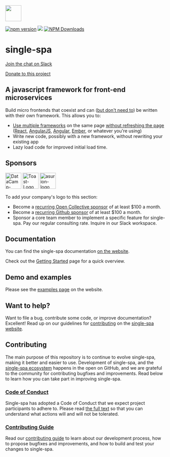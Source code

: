 <img src="https://single-spa.js.org/img/logo-white-bgblue.svg" width="50" height="50">

[![npm version](https://img.shields.io/npm/v/single-spa.svg?style=flat-square)](https://www.npmjs.org/package/single-spa)
[![](https://data.jsdelivr.com/v1/package/npm/single-spa/badge)](https://www.jsdelivr.com/package/npm/single-spa)
[![NPM Downloads](https://badgen.net/npm/dm/single-spa)](https://npmjs.org/package/single-spa)

# single-spa

[Join the chat on Slack](https://join.slack.com/t/single-spa/shared_invite/zt-21skfl7l3-leF7JkoKwKaRIPX~N6jXJQ)

[Donate to this project](https://opencollective.com/single-spa)

## A javascript framework for front-end microservices

Build micro frontends that coexist and can ([but don't need to](https://single-spa.js.org/docs/faq.html#can-i-use-more-than-one-framework)) be written with their own framework. This allows you to:

- [Use multiple frameworks](/docs/single-spa-ecosystem.md#help-for-frameworks) on the same page [without refreshing the page](/docs/applications.md)
  ([React](https://github.com/single-spa/single-spa-react), [AngularJS](https://github.com/single-spa/single-spa-angularjs), [Angular](https://github.com/single-spa/single-spa-angular), [Ember](https://github.com/single-spa/single-spa-ember), or whatever you're using)
- Write new code, possibly with a new framework, without rewriting your existing app
- Lazy load code for improved initial load time.

## Sponsors

<a href="https://datacamp.com/"><img height="50" alt="DataCamp-Logo" src="https://user-images.githubusercontent.com/5524384/117517708-1047f200-af5a-11eb-8d5d-0997d6df06d6.png"></a>
<a href="https://pos.toasttab.com/"><img height="50" alt="Toast-Logo" src="https://user-images.githubusercontent.com/5524384/117516281-eab8e980-af55-11eb-9d3c-baff0c3c86e6.png"></a>
<a href="https://medium.com/asurion-product-development"><img height="50" alt="asurion-logo" src="https://user-images.githubusercontent.com/1222137/166689686-14e38af4-0536-48fc-8720-60a324fb751e.svg"></a>

To add your company's logo to this section:

- Become a [recurring Open Collective sponsor](https://opencollective.com/single-spa) of at least \$100 a month.
- Become a [recurring Github sponsor](https://github.com/sponsors/joeldenning) of at least \$100 a month.
- Sponsor a core team member to implement a specific feature for single-spa. Pay our regular consulting rate. Inquire in our Slack workspace.

## Documentation

You can find the single-spa documentation [on the website](https://single-spa.js.org/).

Check out the [Getting Started](https://single-spa.js.org/docs/getting-started-overview.html) page for a quick overview.

## Demo and examples

Please see the [examples page](https://single-spa.js.org/docs/examples.html) on the website.

## Want to help?

Want to file a bug, contribute some code, or improve documentation? Excellent! Read up on our
guidelines for [contributing](https://single-spa.js.org/docs/contributing-overview.html) on the [single-spa website](https://single-spa.js.org).

## Contributing

The main purpose of this repository is to continue to evolve single-spa, making it better and easier to use. Development of single-spa, and the [single-spa ecosystem](https://single-spa.js.org/docs/ecosystem.html) happens in the open on GitHub, and we are grateful to the community for contributing bugfixes and improvements. Read below to learn how you can take part in improving single-spa.

### [Code of Conduct](https://single-spa.js.org/docs/code-of-conduct.html)

Single-spa has adopted a Code of Conduct that we expect project participants to adhere to. Please read [the full text](https://single-spa.js.org/docs/code-of-conduct.html) so that you can understand what actions will and will not be tolerated.

### [Contributing Guide](https://single-spa.js.org/docs/contributing-overview.html)

Read our [contributing guide](https://single-spa.js.org/docs/contributing-overview.html) to learn about our development process, how to propose bugfixes and improvements, and how to build and test your changes to single-spa.
